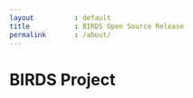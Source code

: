 ```yaml
---
layout          : default
title           : BIRDS Open Source Release
permalink       : /about/
---
```

# BIRDS Project